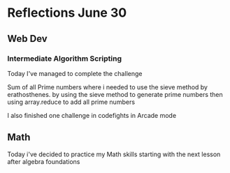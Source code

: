 # Reflections June 30

## Web Dev

### Intermediate Algorithm Scripting

Today I've managed to complete the challenge

Sum of all Prime numbers where i needed to use the sieve method by erathosthenes. by using the sieve method to generate prime numbers then using array.reduce to add all prime numbers 

I also finished one challenge in codefights in Arcade mode

## Math

Today i've decided to  practice my Math skills starting with the next lesson after algebra foundations